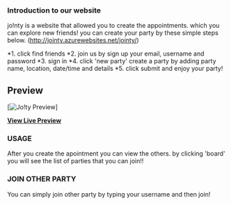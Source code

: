 ### Introduction to our website

jo!nty is a website that allowed you to create the appointments. which you can explore new friends! you can create your party by these simple steps below. (http://jointy.azurewebsites.net/jointy/)

*1. click find friends
*2. join us by sign up your email, username and password
*3. sign in
*4. click 'new party' create a party by adding party name, location, date/time and details
*5. click submit and enjoy your party!

## Preview

[![Jo!ty Preview](https://i.imgur.com/ue410YC.jpg)]

**[View Live Preview](http://jointy.azurewebsites.net/jointy/)**

### USAGE
After you create the apointment you can view the others. by clicking 'board' you will see the list of parties that you can join!! 

### JOIN OTHER PARTY
You can simply join other party by typing your username and then join!
